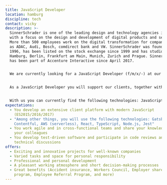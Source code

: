 ```yaml
---
title: JavaScript Developer
location: hamburg
discipline: tech
contact: vicky
description: >-
  SinnerSchrader is one of the leading design and technology agencies in Europe
  with a focus on the design and development of digital products and services.
  More than 500 employees work on the digital transformation for companies such
  as ADAC, Audi, Bosch, comdirect bank and VW. SinnerSchrader was founded in
  1996, has been listed on the stock exchange since 1999 and has studios in
  Hamburg, Berlin, Frankfurt am Main, Munich, Zurich and Prague. SinnerSchrader
  has been part of Accenture Interactive since April 2017.


  We are currently looking for a JavaScript Developer (f/m/x/-) at our Hamburg office.


  As a JavaScript Developer you will support our clients, together with the project team, in the implementation of web applications. You help us to develop high-performance platforms where you can try out new things and apply modern technologies.


  With us you can currently find the following technologies: JavaScript (ES6), HTML, CSS, Angular, React, GraphQL, AWS, Redux, MobX, styled components... and many more. If something is new to you, no problem! We will train you.
expectations:
  - You develop an extensive client platform with modern JavaScript
    (ES2015/2016/2017)
  - "Among other things, you will use the following technologies: Gatsby.js,
    Contentful, AWS (serverless), React, TypeScript, Node.js, Jest"
  - You work agile and in cross-functional teams and share your knowledge with
    your colleagues
  - You develop test-driven software and participate in code reviews and
    technical discussions
offers:
  - Exciting and innovative projects for well-known companies
  - Varied tasks and space for personal responsibility
  - Professional and personal development
  - A pleasant working atmosphere and short decision-making processes
  - Great benefits (Accident insurance, Workers Council, Employer share purchase
    program, Employee Referral Program, and more)
---
```

